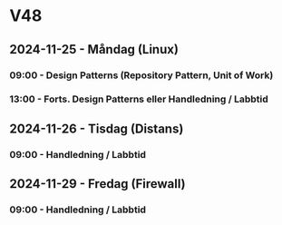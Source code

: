 # V48
## 2024-11-25 - Måndag (Linux)
### 09:00 - Design Patterns (Repository Pattern, Unit of Work)
### 13:00 - Forts. Design Patterns eller Handledning / Labbtid

## 2024-11-26 - Tisdag (Distans)
### 09:00 - Handledning / Labbtid

## 2024-11-29 - Fredag (Firewall)
### 09:00 - Handledning / Labbtid